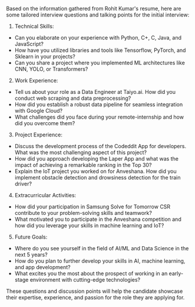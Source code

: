 Based on the information gathered from Rohit Kumar's resume, here are some tailored interview questions and talking points for the initial interview:

1. Technical Skills:
- Can you elaborate on your experience with Python, C+, C, Java, and JavaScript?
- How have you utilized libraries and tools like Tensorflow, PyTorch, and Sklearn in your projects?
- Can you share a project where you implemented ML architectures like CNN, YOLO, or Transformers?

2. Work Experience:
- Tell us about your role as a Data Engineer at Taiyo.ai. How did you conduct web scraping and data preprocessing?
- How did you establish a robust data pipeline for seamless integration with Google Cloud?
- What challenges did you face during your remote-internship and how did you overcome them?

3. Project Experience:
- Discuss the development process of the Codeddit App for developers. What was the most challenging aspect of this project?
- How did you approach developing the Laper App and what was the impact of achieving a remarkable ranking in the Top 30?
- Explain the IoT project you worked on for Anveshana. How did you implement obstacle detection and drowsiness detection for the train driver?

4. Extracurricular Activities:
- How did your participation in Samsung Solve for Tomorrow CSR contribute to your problem-solving skills and teamwork?
- What motivated you to participate in the Anveshana competition and how did you leverage your skills in machine learning and IoT?

5. Future Goals:
- Where do you see yourself in the field of AI/ML and Data Science in the next 5 years?
- How do you plan to further develop your skills in AI, machine learning, and app development?
- What excites you the most about the prospect of working in an early-stage environment with cutting-edge technologies?

These questions and discussion points will help the candidate showcase their expertise, experience, and passion for the role they are applying for.
